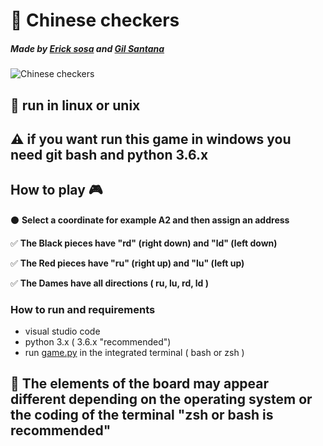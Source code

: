 # 🎯 Chinese checkers

##### Made by [Erick sosa](https://github.com/ericksosagarcia) and [Gil Santana](https://github.com/ghaerdi)

![Chinese checkers](https://i.ibb.co/dgb4M68/Captura-de-pantalla-de-2020-02-02-17-47-59.png)

## 🐧 run in linux or unix
## ⚠ if you want run this game in windows you need git bash and python 3.6.x

## How to play 🎮
 ⚫ **Select a coordinate for example A2 and then assign an address**

 ✅ **The Black pieces have "rd" (right down) and "ld" (left down)**

 ✅ **The Red pieces have "ru" (right up) and "lu" (left up)**

 ✅ **The Dames have all directions  ( ru, lu, rd, ld )**

### How to run and requirements
  * visual studio code
  * python 3.x ( 3.6.x "recommended")
  * run [game.py]() in the integrated terminal ( bash or zsh )
## 🚧 The elements of the board may appear different depending on the operating system or the coding of the terminal "zsh or bash is recommended"
